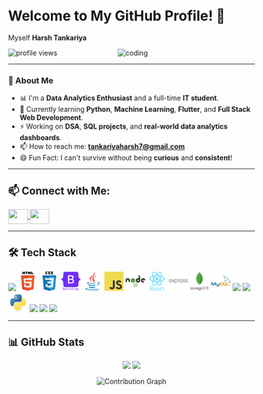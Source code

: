# Welcome to My GitHub Profile! 👋

Myself **Harsh Tankariya**

<img align="right" alt="coding" width="280" src="https://media.tenor.com/ITc1hNBSH_wAAAAM/coding-typing.gif">

<p align="left"> <img src="https://komarev.com/ghpvc/?username=tankariyaharsh7&label=Profile%20views&color=0e75b6&style=flat" alt="profile views" /> </p>

<!--[![GitHub followers](https://img.shields.io/github/followers/tankariyaharsh7?label=Follow&style=social)](https://github.com/tankariyaharsh7?tab=followers)-->

---

### 🚀 About Me

- 📊 I'm a **Data Analytics Enthusiast** and a full-time **IT student**.
- 🌱 Currently learning **Python**, **Machine Learning**, **Flutter**, and **Full Stack Web Development**.
- ⚡ Working on **DSA**, **SQL projects**, and **real-world data analytics dashboards**.
- 📫 How to reach me: **tankariyaharsh7@gmail.com**
- 😄 Fun Fact: I can't survive without being **curious** and **consistent**!

---

## 📫 Connect with Me:

<p align="left">
  <a href="https://x.com/Harsh_Tankariya" target="blank">
    <img align="center" src="https://raw.githubusercontent.com/rahuldkjain/github-profile-readme-generator/master/src/images/icons/Social/twitter.svg" height="30" width="40" />
  </a>
  <a href="https://www.instagram.com/harsh_tankariya__/" target="blank">
    <img align="center" src="https://raw.githubusercontent.com/rahuldkjain/github-profile-readme-generator/master/src/images/icons/Social/instagram.svg" height="30" width="40" />
  </a>
  <!--<a href="https://www.hackerrank.com/kcp_0823" target="blank">
    <img align="center" src="https://raw.githubusercontent.com/rahuldkjain/github-profile-readme-generator/master/src/images/icons/Social/hackerrank.svg" height="30" width="40" />
  </a>
  <a href="https://www.leetcode.com/kcp-0823" target="blank">
    <img align="center" src="https://raw.githubusercontent.com/rahuldkjain/github-profile-readme-generator/master/src/images/icons/Social/leet-code.svg" height="30" width="40" />
  </a>-->
</p>


---

## 🛠️ Tech Stack

<div align="left"> 
  <img src="https://cdn.jsdelivr.net/gh/devicons/devicon/icons/c/c-original.svg" height="40"/>
  <img src="https://raw.githubusercontent.com/devicons/devicon/master/icons/html5/html5-original-wordmark.svg" height="40"/>
  <img src="https://raw.githubusercontent.com/devicons/devicon/master/icons/css3/css3-original-wordmark.svg" height="40"/>
  <img src="https://raw.githubusercontent.com/devicons/devicon/master/icons/bootstrap/bootstrap-plain-wordmark.svg" height="40"/>
  <img src="https://raw.githubusercontent.com/devicons/devicon/master/icons/java/java-original.svg" height="40"/>
  <img src="https://raw.githubusercontent.com/devicons/devicon/master/icons/javascript/javascript-original.svg" height="40"/>
  <img src="https://raw.githubusercontent.com/devicons/devicon/master/icons/nodejs/nodejs-original-wordmark.svg" height="40"/>
  <img src="https://raw.githubusercontent.com/devicons/devicon/master/icons/react/react-original-wordmark.svg" height="40"/>
  <img src="https://raw.githubusercontent.com/devicons/devicon/master/icons/express/express-original-wordmark.svg" height="40"/>
  <img src="https://raw.githubusercontent.com/devicons/devicon/master/icons/mongodb/mongodb-original-wordmark.svg" height="40"/>
  <img src="https://raw.githubusercontent.com/devicons/devicon/master/icons/mysql/mysql-original-wordmark.svg" height="40"/>
  <img src="https://cdn.jsdelivr.net/gh/devicons/devicon/icons/github/github-original.svg" height="40"/>
  <img src="https://www.vectorlogo.zone/logos/getpostman/getpostman-icon.svg" height="40"/>
  <img src="https://raw.githubusercontent.com/devicons/devicon/master/icons/python/python-original.svg" height="40"/>
  <img src="https://cdn.jsdelivr.net/gh/devicons/devicon/icons/anaconda/anaconda-original.svg" height="40"/>
  <img src="https://cdn.jsdelivr.net/gh/devicons/devicon/icons/flutter/flutter-original.svg" height="40"/>
  <img src="https://cdn.jsdelivr.net/gh/devicons/devicon/icons/dart/dart-original.svg" height="40"/>
</div>

---

## 📊 GitHub Stats

<div align="center">
  <img src="https://github-readme-stats.vercel.app/api/top-langs/?username=harshtankariya&layout=compact&theme=radical" />
  <img src="https://github-readme-stats.vercel.app/api?username=harshtankariya&show_icons=true&theme=radical" />
</div>

<p align="center">
  <img src="https://github-readme-activity-graph.vercel.app/graph?username=harshtankariya&theme=react-dark&hide_border=true" alt="Contribution Graph" />
</p>
